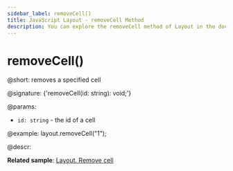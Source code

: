 ```yaml
---
sidebar_label: removeCell()
title: JavaScript Layout - removeCell Method 
description: You can explore the removeCell method of Layout in the documentation of the DHTMLX JavaScript UI library. Browse developer guides and API reference, try out code examples and live demos, and download a free 30-day evaluation version of DHTMLX Suite 7.
---
```


# removeCell()

@short: removes a specified cell

@signature: {'removeCell(id: string): void;'}

@params:
- `id: string` - the id of a cell

@example:
layout.removeCell("1");

@descr:

**Related sample**: [Layout. Remove cell](https://snippet.dhtmlx.com/tnujp7jk)

[comment]: # (@related: layout/work_with_layout.md#removing-cells)
